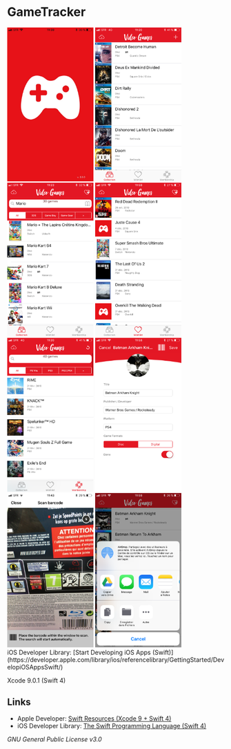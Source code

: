 # GameTracker

<div class="container" style="display: inline-block">
<img src="https://raw.githubusercontent.com/julientran/videogames/master/screenshot/screenshot0.png" width="200" />
<img src="https://raw.githubusercontent.com/julientran/videogames/master/screenshot/screenshot1.png" width="200" />
<img src="https://raw.githubusercontent.com/julientran/videogames/master/screenshot/screenshot5.png" width="200" />
<img src="https://raw.githubusercontent.com/julientran/videogames/master/screenshot/screenshot6.png" width="200" />
<img src="https://raw.githubusercontent.com/julientran/videogames/master/screenshot/screenshot2.png" width="200" />
<img src="https://raw.githubusercontent.com/julientran/videogames/master/screenshot/screenshot3.png" width="200" />
<img src="https://raw.githubusercontent.com/julientran/videogames/master/screenshot/screenshot4.png" width="200" />
<img src="https://raw.githubusercontent.com/julientran/videogames/master/screenshot/screenshot7.png" width="200" />
</div>
iOS Developer Library: [Start Developing iOS Apps (Swift)](https://developer.apple.com/library/ios/referencelibrary/GettingStarted/DevelopiOSAppsSwift/)

Xcode 9.0.1 (Swift 4)

## Links
 - Apple Developer: [Swift Resources (Xcode 9 + Swift 4)](https://developer.apple.com/swift/resources/)
 - iOS Developer Library: [The Swift Programming Language (Swift 4)](https://developer.apple.com/library/ios/documentation/Swift/Conceptual/Swift_Programming_Language/)

*GNU General Public License v3.0*
